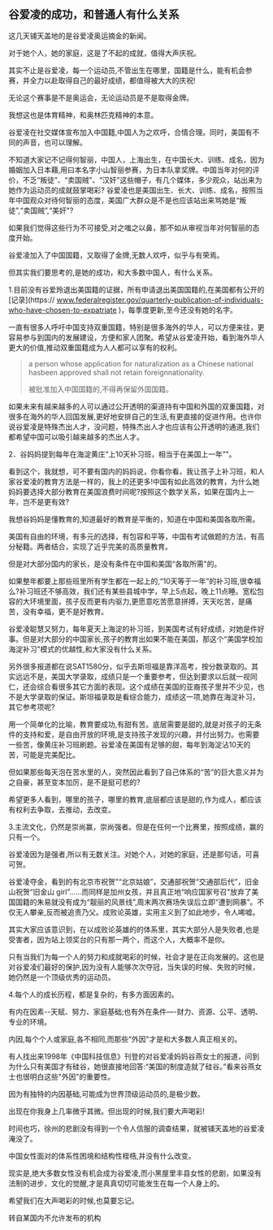 ## 谷爱凌的成功，和普通人有什么关系

这几天铺天盖地的是谷爱凌奥运摘金的新闻。

对于她个人，她的家庭，这是了不起的成就，值得大声庆祝。

其实不止是谷爱凌，每一个运动员,不管出生在哪里，国籍是什么，能有机会参赛，并全力以赴取得自己的最好成绩，都值得被大大的庆祝!

无论这个赛事是不是奥运会，无论运动员是不是取得金牌。

我想这也是体育精神，和奥林匹克精神的本意。

谷爱凌在社交媒体宣布加入中国籍,中国人为之欢呼，合情合理。同时，美国有不同的声音，也可以理解。

不知道大家记不记得何智丽，中国人，上海出生，在中国长大、训练、成名，因为婚姻加入日本藉,用曰本名字小山智丽参赛，为日本队拿奖牌。中国当年对何的评价，不乏“叛徒”、“卖国贼”、“汉奸"这些帽子，有几个媒体，多少观众，站出来为她作为运动员的成就鼓掌喝彩?
谷爱凌也是美国出生、长大、训练、成名，按照当年中国观众对待何智丽的态度，美国广大群众是不是也应该站出来骂她是“叛徒”,“卖国贼”,“美奸"?

如果我们觉得这些行为不可接受,对之嗤之以鼻，那不如从审视当年对何智丽的态度开始。

谷爱凌加入了中国国籍，又取得了金牌,无数人欢呼，似乎与有荣焉。

但其实我们要思考的,是她的成功，和大多数中国人，有什么关系。

1.目前没有谷爱玲退出美国籍的证据，所有申请退出美国国籍的,在美国都有公开的[记录](https:// www.federalregister.gov/quarterly-publication-of-individuals-who-have-chosen-to-expatriate )，每季度更新,至今还没有她的名字。

一直有很多人呼吁中国支持双重国籍，特别是很多海外的华人，可以方便来往，更容易参与到国内的发展建设，方便和家人团聚。希望从谷爱凌开始，看到海外华人更大的价值,推动双重国籍成为人人都可以享有的权利。

> a person whose application for naturalization as a Chinese national hasbeen approved shall not retain foreignnationality.
>
> 被批准加入中国国籍的,不得再保留外国国籍。

如果未来有越来越多的人可以通过公开透明的渠道持有中国和外国的双重国籍，对很多在海外的华人回国发展,更好地安排自己的生活,有更直接的促进作用。也许你说谷爱凌是特殊杰出人才，没问题，特殊杰出人才也应该有公开透明的通道,我们都希望中国可以吸引越来越多的杰出人才。

2．谷妈妈提到每年在海淀黄庄“上10天补习班，相当于在美国上一年”"。

看到这个，我就想，可不要有国内的妈妈说，你看你看，我让孩子上补习班，和人家谷爱凌的教育方法是一样的，我上的还更多!中国有如此高效的教育，为什么她妈妈要选择大部分教育在美国浪费时间呢?按照这个数学关系，如果在国内上一年，岂不是更有效?

我想谷妈妈是懂教育的,知道最好的教育是平衡的，知道在中国和美国各取所需。

美国有自由的环境，有多元的选择，有包容和平等，中国有考试做题的方法，有高分秘籍。两者结合，实现了近乎完美的高质量教育。

但是对大部分国内的家长，是没有条件在中国和美国“各取所需"的。

如果整年都要上那些班里所有学生都在一起上的,“10天等于一年”的补习班,很幸福么?补习班还不够高效，我们还有某些县城中学，早上5点起，晚上11点睡。宽松包容的大环境里面，孩子反而更有内驱力,更愿意吃苦愿意拼搏，天天吃苦，是痛苦，没有幸福，更不是好教育。

谷爱凌聪慧又努力，每年夏天上海淀的补习班，到美国考试有好成绩，对她是件好事。但是对大部分的中国家长,孩子的教育出如果不能在美国，那这个“美国学校加海淀补习"模式的优越性,和大家没有什么关系。

另外很多报道都在说SAT1580分，似乎去斯坦福是靠洋高考，按分数录取的。其实远远不是，美国大学录取，成绩只是一个重要参考，但达到要求以后就一视同仁，还会综合看很多其它方面的表现。这个成绩在美国的亚裔孩子里并不少见，也不是大学录取的保证。斯坦福录取是看综合能力，成绩这一项,她靠在海淀补习，其它参考项呢?

用一个简单化的比喻，教育要成功,有甜有苦。底层需要是甜的,就是对孩子的无条件的支持和爱，是自由开放的环境,是支持孩子发现的兴趣，并付出努力。也需要一些苦，像黄庄补习班刷题。谷爱凌在美国有足够的甜，每年到海淀沾10天的苦，可能是完美配比。

但如果那些每天泡在苦水里的人，突然因此看到了自己体系的“苦”的巨大意义并为之自豪，甚至变本加厉，是不是挺可悲的?

希望更多人看到，哪里的孩子，哪里的教育,底层都应该是甜的,作为成人，都应该有权利去争取，去推动，去改变。

3.主流文化，仍然是崇尚赢，崇尚强者。但是在任何一个比赛里，按照成绩，赢的只有一个。

谷爱凌因为是强者,所以有无数关注。对她个人，对她的家庭，还是那句话，可喜可贺。

谷爱凌夺金，看到的有北京市祝贺"“北京姑娘”，交通部祝贺“交通部后代”，旧金山祝贺“旧金山 girl”......而同样是加州女孩，并且真正地“响应国家号召"放弃了美国国籍的朱易就没有成为“靓丽的风景线”,周末两次赛场失误后立即“遭到网暴”。不仅无人攀亲,反而被追责乃父。成败论英雄，实用主义到了如此地步，令人唏嘘。

其实大家应该意识到，在以成败论英雄的的体系里，其实大部分人是失败者,也是受害者，因为站上领奖台的只有那一两个，而这个人，大概率不是你。

只有当我们为每一个人的努力和成就喝彩的时候，社会才是在正向发展的。这也是对谷爱凌们最好的保护,因为没有人能够次次夺冠，当失误的时候、失败的时候，她仍然是一个顶级优秀的运动员。

4.每个人的成长历程，都是复杂的，有多方面因素的。

有内在因素--天赋、努力、家庭基础;也有外在条件―-财力、资源、公平、透明、专业的环境。

内因,每个个人或家庭,各不相同,而那些“外因"才是和大多数人真正相关的。

有人找出来1998年《中国科技信息》刊登的对谷爱凌妈妈谷燕女士的报道，问到为什么只有美国才有硅谷，她很直接地回答:“美国的制度造就了硅谷。”看来谷燕女士也很明白这些"外因"的重要性。

因为有独特的内因基础,可能成为世界顶级运动员的,是极少数。

出现在你我身上几率微乎其微。但出现的时候,我们要大声喝彩!

时间也巧，徐州的悲剧没有得到一个令人信服的调查结果，就被铺天盖地的谷爱凌淹没了。

中国女性面对的体系性困境和结构性桎梏,并没有什么改变。

现实是,绝大多数女性没有机会成为谷爱凌,而小黑屋里丰县女性的悲剧，如果没有法制的进步，文化的觉醒,才是真真切切可能发生在每一个人身上的。

希望我们在大声喝彩的时候,也莫要忘记。



转自某国内不允许发布的机构
